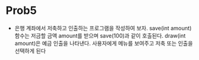 # Prob5
- 은행 계좌에서 저축하고 인출하는 프로그램을 작성하여 보자. save(int amount) 함수는 저금할 금액 amount를 받으며 save(100)과 같이 호출된다. draw(int amount)은 예금 인출을 나타낸다. 사용자에게 메뉴를 보여주고 저축 또는 인출을 선택하게 된다
